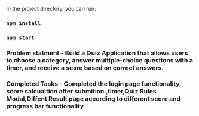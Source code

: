 In the project directory, you can run:

### `npm install`

### `npm start`

### Problem statment - Build a Quiz Application that allows users to choose a category, answer multiple-choice questions with a timer, and receive a score based on correct answers.

### Completed Tasks - Completed the login page functionality, score calcualtion after submition ,timer,Quiz Rules Modal,Diffent Result page according to different score and progress bar functionality
